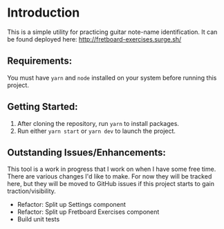 # Introduction

This is a simple utility for practicing guitar note-name identification. It can be found deployed here: http://fretboard-exercises.surge.sh/

## Requirements:
You must have `yarn` and `node` installed on your system before running this project.

## Getting Started:
1. After cloning the repository, run `yarn` to install packages.
2. Run either `yarn start` or `yarn dev` to launch the project.

## Outstanding Issues/Enhancements:
This tool is a work in progress that I work on when I have some free time. There are various changes I'd like to make. For now they will be tracked here, but they will be moved to GitHub issues if this project starts to gain traction/visibility.

- Refactor: Split up Settings component
- Refactor: Split up Fretboard Exercises component
- Build unit tests
